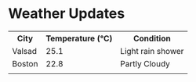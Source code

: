 # Weather Updates

<!-- WEATHER-UPDATE-START -->
<table><tr><th>City</th><th>Temperature (°C)</th><th>Condition</th></tr><tr><td>Valsad</td><td>25.1</td><td>Light rain shower</td></tr><tr><td>Boston</td><td>22.8</td><td>Partly Cloudy</td></tr><tr><td></td><td></td><td></td></tr></table>
<!-- WEATHER-UPDATE-END -->
